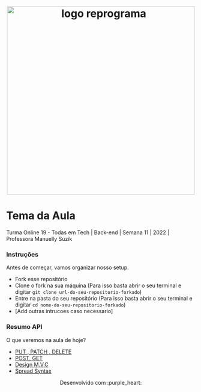 <h1 align="center">
  <img src="assets/reprograma-fundos-claros.png" alt="logo reprograma" width="500">
</h1>

# Tema da Aula

Turma Online 19 - Todas em Tech  | Back-end | Semana 11 | 2022 | Professora Manuelly Suzik

### Instruções
Antes de começar, vamos organizar nosso setup.
* Fork esse repositório 
* Clone o fork na sua máquina (Para isso basta abrir o seu terminal e digitar `git clone url-do-seu-repositorio-forkado`)
* Entre na pasta do seu repositório (Para isso basta abrir o seu terminal e digitar `cd nome-do-seu-repositorio-forkado`)
* [Add outras intrucoes caso necessario]

### Resumo API
O que veremos na aula de hoje?
* [PUT , PATCH , DELETE](https://github.com/reprograma/on19-tet-s9-api-III)
* [POST, GET](https://github.com/reprograma/on19-tet-s8-api-II)
* [Design M.V.C](https://irias.com.br/blog/mvc-conceito-e-exemplo-em-node-js/)
* [Spread Syntax](https://developer.mozilla.org/pt-BR/docs/Web/JavaScript/Reference/Operators/Spread_syntax)


<p align="center">
Desenvolvido com :purple_heart:  
</p>

